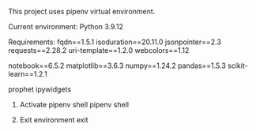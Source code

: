 This project uses pipenv virtual environment.

Current environment:
Python 3.9.12

Requirements:
fqdn==1.5.1
isoduration==20.11.0
jsonpointer==2.3
requests==2.28.2
uri-template==1.2.0
webcolors==1.12

notebook==6.5.2
matplotlib==3.6.3
numpy==1.24.2
pandas==1.5.3
scikit-learn==1.2.1

prophet
ipywidgets

1. Activate pipenv shell
pipenv shell

2. Exit environment
exit
